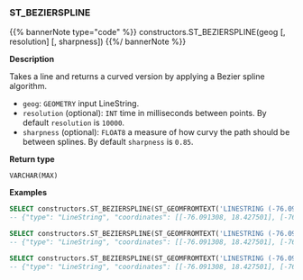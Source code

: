 ### ST_BEZIERSPLINE

{{% bannerNote type="code" %}}
constructors.ST_BEZIERSPLINE(geog [, resolution] [, sharpness])
{{%/ bannerNote %}}

**Description**

Takes a line and returns a curved version by applying a Bezier spline algorithm.

* `geog`: `GEOMETRY` input LineString.
* `resolution` (optional): `INT` time in milliseconds between points. By default `resolution` is `10000`.
* `sharpness` (optional): `FLOAT8` a measure of how curvy the path should be between splines. By default `sharpness` is `0.85`.

**Return type**

`VARCHAR(MAX)`

**Examples**

```sql
SELECT constructors.ST_BEZIERSPLINE(ST_GEOMFROMTEXT('LINESTRING (-76.091308 18.427501,-76.695556 18.729501,-76.552734 19.40443,-74.61914 19.134789,-73.652343 20.07657,-73.157958 20.210656)'));
-- {"type": "LineString", "coordinates": [[-76.091308, 18.427501], [-76.09134585033101, 18.427508082543092], ... 
```


```sql
SELECT constructors.ST_BEZIERSPLINE(ST_GEOMFROMTEXT('LINESTRING (-76.091308 18.427501,-76.695556 18.729501,-76.552734 19.40443,-74.61914 19.134789,-73.652343 20.07657,-73.157958 20.210656)'), 10000);
-- {"type": "LineString", "coordinates": [[-76.091308, 18.427501], [-76.09134585033101, 18.427508082543092], ...
```

```sql
SELECT constructors.ST_BEZIERSPLINE(ST_GEOMFROMTEXT('LINESTRING (-76.091308 18.427501,-76.695556 18.729501,-76.552734 19.40443,-74.61914 19.134789,-73.652343 20.07657,-73.157958 20.210656)'), 10000, 0.9);
-- {"type": "LineString", "coordinates": [[-76.091308, 18.427501], [-76.09134541990707, 18.42750717125151], ... 
```